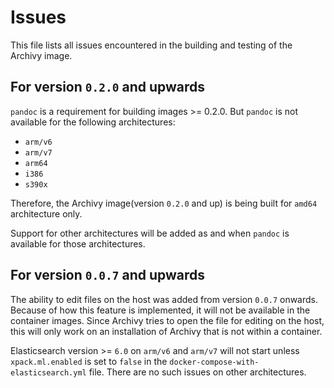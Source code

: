 # Issues

This file lists all issues encountered in the building and testing of the Archivy image.

## For version `0.2.0` and upwards

`pandoc` is a requirement for building images >= 0.2.0. But `pandoc` is not available for the following architectures:
- `arm/v6`
- `arm/v7`
- `arm64`
- `i386`
- `s390x`

Therefore, the Archivy image(version `0.2.0` and up) is being built for `amd64` architecture only.

Support for other architectures will be added as and when `pandoc` is available for those architectures.

## For version `0.0.7` and upwards

The ability to edit files on the host was added from version `0.0.7` onwards. Because of how this feature is implemented, it will not be available in the container images. Since Archivy tries to open the file for editing on the host, this will only work on an installation of Archivy that is not within a container.

Elasticsearch version >= `6.0` on `arm/v6` and `arm/v7` will not start unless `xpack.ml.enabled` is set to `false` in the `docker-compose-with-elasticsearch.yml` file. There are no such issues on other architectures.
